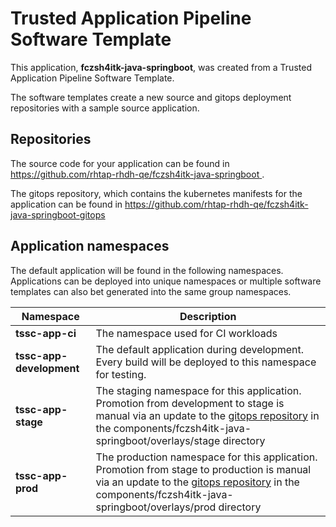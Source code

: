 # Trusted Application Pipeline Software Template

This application, **fczsh4itk-java-springboot**, was created from a Trusted Application Pipeline Software Template.

The software templates create a new source and gitops deployment repositories with a sample source application. 

## Repositories

The source code for your application can be found in [https://github.com/rhtap-rhdh-qe/fczsh4itk-java-springboot ](https://github.com/rhtap-rhdh-qe/fczsh4itk-java-springboot ).
 
The gitops repository, which contains the kubernetes manifests for the application can be found in 
[https://github.com/rhtap-rhdh-qe/fczsh4itk-java-springboot-gitops ](https://github.com/rhtap-rhdh-qe/fczsh4itk-java-springboot-gitops ) 

## Application namespaces 

The default application will be found in the following namespaces. Applications can be deployed into unique namespaces or multiple software templates can also bet generated into the same group namespaces.  

|  Namespace   |  Description   |  
| -------- | -------- |
| **tssc-app-ci** | The namespace used for CI workloads |
| **tssc-app-development** | The default application during development. Every build will be deployed to this namespace for testing. |
| **tssc-app-stage** | The staging namespace for this application. Promotion from development to stage is manual via an update to the [gitops repository](https://github.com/rhtap-rhdh-qe/fczsh4itk-java-springboot-gitops ) in the components/fczsh4itk-java-springboot/overlays/stage directory |
| **tssc-app-prod** | The production namespace for this application. Promotion from stage to production is manual via an update to the [gitops repository](https://github.com/rhtap-rhdh-qe/fczsh4itk-java-springboot-gitops ) in the components/fczsh4itk-java-springboot/overlays/prod directory |